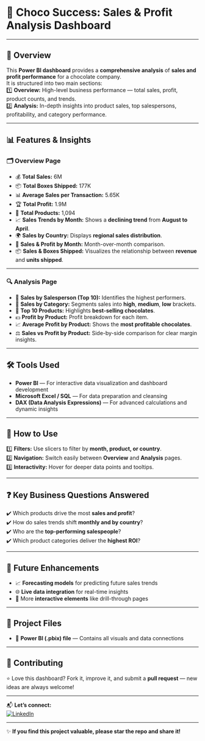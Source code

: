 # 🍫 **Choco Success: Sales & Profit Analysis Dashboard**

---

## 📌 **Overview**

This **Power BI dashboard** provides a **comprehensive analysis** of **sales and profit performance** for a chocolate company.  
It is structured into two main sections:  
1️⃣ **Overview:** High-level business performance — total sales, profit, product counts, and trends.  
2️⃣ **Analysis:** In-depth insights into product sales, top salespersons, profitability, and category performance.

---

## 📊 **Features & Insights**

### 🗂️ **Overview Page**

- 💰 **Total Sales:** 6M  
- 📦 **Total Boxes Shipped:** 177K  
- 📊 **Average Sales per Transaction:** 5.65K  
- 🏆 **Total Profit:** 1.9M  
- 🍬 **Total Products:** 1,094  
- 📈 **Sales Trends by Month:** Shows a **declining trend** from **August to April**.  
- 🌍 **Sales by Country:** Displays **regional sales distribution**.  
- 🔄 **Sales & Profit by Month:** Month-over-month comparison.  
- 📦 **Sales & Boxes Shipped:** Visualizes the relationship between **revenue** and **units shipped**.

---

### 🔍 **Analysis Page**

- 🏅 **Sales by Salesperson (Top 10):** Identifies the highest performers.  
- 📑 **Sales by Category:** Segments sales into **high**, **medium**, **low** brackets.  
- 🍫 **Top 10 Products:** Highlights **best-selling chocolates**.  
- 💵 **Profit by Product:** Profit breakdown for each item.  
- 📈 **Average Profit by Product:** Shows the **most profitable chocolates**.  
- ⚖️ **Sales vs Profit by Product:** Side-by-side comparison for clear margin insights.

---

## 🛠️ **Tools Used**

- **Power BI** — For interactive data visualization and dashboard development  
- **Microsoft Excel / SQL** — For data preparation and cleansing  
- **DAX (Data Analysis Expressions)** — For advanced calculations and dynamic insights

---

## 🚀 **How to Use**

1️⃣ **Filters:** Use slicers to filter by **month, product, or country**.  
2️⃣ **Navigation:** Switch easily between **Overview** and **Analysis** pages.  
3️⃣ **Interactivity:** Hover for deeper data points and tooltips.

---

## ❓ **Key Business Questions Answered**

✔️ Which products drive the most **sales and profit**?  
✔️ How do sales trends shift **monthly and by country**?  
✔️ Who are the **top-performing salespeople**?  
✔️ Which product categories deliver the **highest ROI**?

---

## 🔮 **Future Enhancements**

- 📈 **Forecasting models** for predicting future sales trends  
- 🌐 **Live data integration** for real-time insights  
- 🧩 More **interactive elements** like drill-through pages

---

## 📂 **Project Files**

- 📁 **Power BI (.pbix) file** — Contains all visuals and data connections

---

## 🤝 **Contributing**

⭐ Love this dashboard? Fork it, improve it, and submit a **pull request** — new ideas are always welcome!

---

📬 **Let’s connect:**  
[![LinkedIn](https://img.shields.io/badge/LinkedIn-0077B5?style=for-the-badge&logo=linkedin&logoColor=white)](https://www.linkedin.com/in/mohsin--raza/)

---

✨ **If you find this project valuable, please star the repo and share it!**

